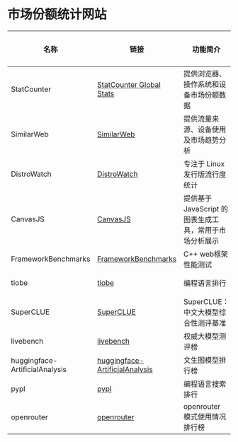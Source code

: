 
# 市场份额统计网站

| 名称           | 链接                                          | 功能简介                            | 可用性  |
|----------------|---------------------------------------------|-------------------------------------|--------|
| StatCounter    | [StatCounter Global Stats](https://gs.statcounter.com/) | 提供浏览器、操作系统和设备市场份额数据 | 可用   |
| SimilarWeb     | [SimilarWeb](https://www.similarweb.com/)     | 提供流量来源、设备使用及市场趋势分析 | 可用   |
| DistroWatch    | [DistroWatch](https://distrowatch.com/)       | 专注于 Linux 发行版流行度统计        | 可用   |
| CanvasJS         | [CanvasJS](https://www.canvasjs.com/)         | 提供基于 JavaScript 的图表生成工具，常用于市场分析展示 | 可用   |
| FrameworkBenchmarks | [FrameworkBenchmarks](https://github.com/TechEmpower/FrameworkBenchmarks) | C++ web框架 性能测试 | 可用 |
| tiobe | [tiobe](https://www.tiobe.com/tiobe-index/) | 编程语言排行 | 可用 |
| SuperCLUE | [SuperCLUE](https://www.superclueai.com/) | SuperCLUE：中文大模型综合性测评基准 | 可用 |
| livebench | [livebench](https://livebench.ai/#/) | 权威大模型测评榜 | 可用 |
| huggingface-ArtificialAnalysis | [huggingface-ArtificialAnalysis](https://huggingface.co/spaces/ArtificialAnalysis/Text-to-Image-Leaderboard) | 文生图模型排行榜 | 可用 |
| pypl | [pypl](https://pypl.github.io/PYPL.html) | 编程语言搜索排行 | 可用 |
| openrouter | [openrouter](https://openrouter.ai/rankings) | openrouter 模式使用情况排行榜 | 可用 |
